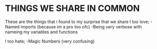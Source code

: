 # THINGS WE SHARE IN COMMON

These are the things that i found to my surprise that we share
I too love;
-Named imports (because im a pro too ofc)
-Being very verbose with nameing my variables and functions

I too hate;
-Magic Numbers (very confusing)